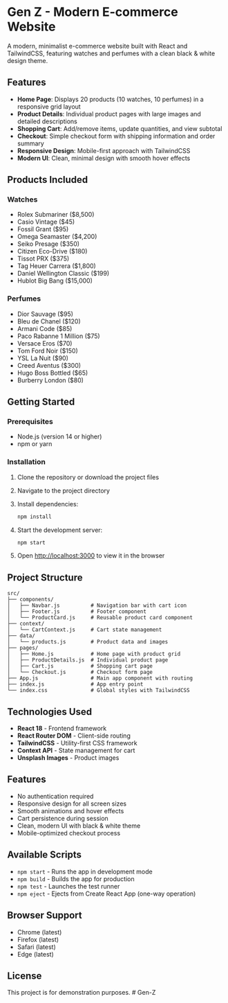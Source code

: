 # Gen Z - Modern E-commerce Website

A modern, minimalist e-commerce website built with React and TailwindCSS, featuring watches and perfumes with a clean black & white design theme.

## Features

- **Home Page**: Displays 20 products (10 watches, 10 perfumes) in a responsive grid layout
- **Product Details**: Individual product pages with large images and detailed descriptions
- **Shopping Cart**: Add/remove items, update quantities, and view subtotal
- **Checkout**: Simple checkout form with shipping information and order summary
- **Responsive Design**: Mobile-first approach with TailwindCSS
- **Modern UI**: Clean, minimal design with smooth hover effects

## Products Included

### Watches
- Rolex Submariner ($8,500)
- Casio Vintage ($45)
- Fossil Grant ($95)
- Omega Seamaster ($4,200)
- Seiko Presage ($350)
- Citizen Eco-Drive ($180)
- Tissot PRX ($375)
- Tag Heuer Carrera ($1,800)
- Daniel Wellington Classic ($199)
- Hublot Big Bang ($15,000)

### Perfumes
- Dior Sauvage ($95)
- Bleu de Chanel ($120)
- Armani Code ($85)
- Paco Rabanne 1 Million ($75)
- Versace Eros ($70)
- Tom Ford Noir ($150)
- YSL La Nuit ($90)
- Creed Aventus ($300)
- Hugo Boss Bottled ($65)
- Burberry London ($80)

## Getting Started

### Prerequisites
- Node.js (version 14 or higher)
- npm or yarn

### Installation

1. Clone the repository or download the project files
2. Navigate to the project directory
3. Install dependencies:
   ```bash
   npm install
   ```

4. Start the development server:
   ```bash
   npm start
   ```

5. Open [http://localhost:3000](http://localhost:3000) to view it in the browser

## Project Structure

```
src/
├── components/
│   ├── Navbar.js          # Navigation bar with cart icon
│   ├── Footer.js          # Footer component
│   └── ProductCard.js     # Reusable product card component
├── context/
│   └── CartContext.js     # Cart state management
├── data/
│   └── products.js        # Product data and images
├── pages/
│   ├── Home.js            # Home page with product grid
│   ├── ProductDetails.js  # Individual product page
│   ├── Cart.js            # Shopping cart page
│   └── Checkout.js        # Checkout form page
├── App.js                 # Main app component with routing
├── index.js               # App entry point
└── index.css              # Global styles with TailwindCSS
```

## Technologies Used

- **React 18** - Frontend framework
- **React Router DOM** - Client-side routing
- **TailwindCSS** - Utility-first CSS framework
- **Context API** - State management for cart
- **Unsplash Images** - Product images

## Features

- No authentication required
- Responsive design for all screen sizes
- Smooth animations and hover effects
- Cart persistence during session
- Clean, modern UI with black & white theme
- Mobile-optimized checkout process

## Available Scripts

- `npm start` - Runs the app in development mode
- `npm build` - Builds the app for production
- `npm test` - Launches the test runner
- `npm eject` - Ejects from Create React App (one-way operation)

## Browser Support

- Chrome (latest)
- Firefox (latest)
- Safari (latest)
- Edge (latest)

## License

This project is for demonstration purposes.
#   G e n - Z  
 